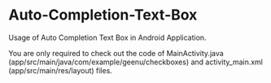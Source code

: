 # Auto-Completion-Text-Box
Usage of Auto Completion Text Box in Android Application.

You are only required to check out the code of MainActivity.java (app/src/main/java/com/example/geenu/checkboxes) 
and activity_main.xml (app/src/main/res/layout) files.
